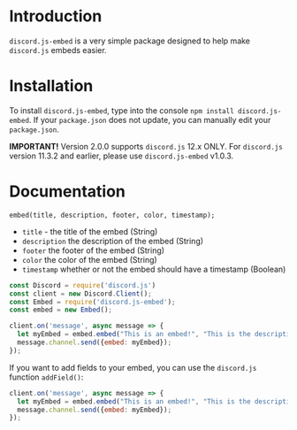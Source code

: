 # Introduction
`discord.js-embed` is a very simple package designed to help make `discord.js` embeds easier.
# Installation
To install `discord.js-embed`, type into the console `npm install discord.js-embed`. If your `package.json` does not update, you can manually edit your `package.json`.

**IMPORTANT!** Version 2.0.0 supports `discord.js` 12.x ONLY. For `discord.js` version 11.3.2 and earlier, please use `discord.js-embed` v1.0.3.
# Documentation
`embed(title, description, footer, color, timestamp);`

* `title` - the title of the embed (String)
* `description` the description of the embed (String)
* `footer` the footer of the embed (String)
* `color` the color of the embed (String)
* `timestamp` whether or not the embed should have a timestamp (Boolean)
```JavaScript
const Discord = require('discord.js')
const client = new Discord.Client();
const Embed = require('discord.js-embed');
const embed = new Embed();

client.on('message', async message => {
  let myEmbed = embed.embed("This is an embed!", "This is the description of the embed", "This is the footer of the embed", "#ffffff", true);
  message.channel.send({embed: myEmbed});
});
```

If you want to add fields to your embed, you can use the `discord.js` function `addField()`:
```JavaScript
client.on('message', async message => {
  let myEmbed = embed.embed("This is an embed!", "This is the description of the embed", "This is the footer of the embed", "#ffffff", true).addField("This is the field name", "This is the field text", true);
  message.channel.send({embed: myEmbed});
});
```
